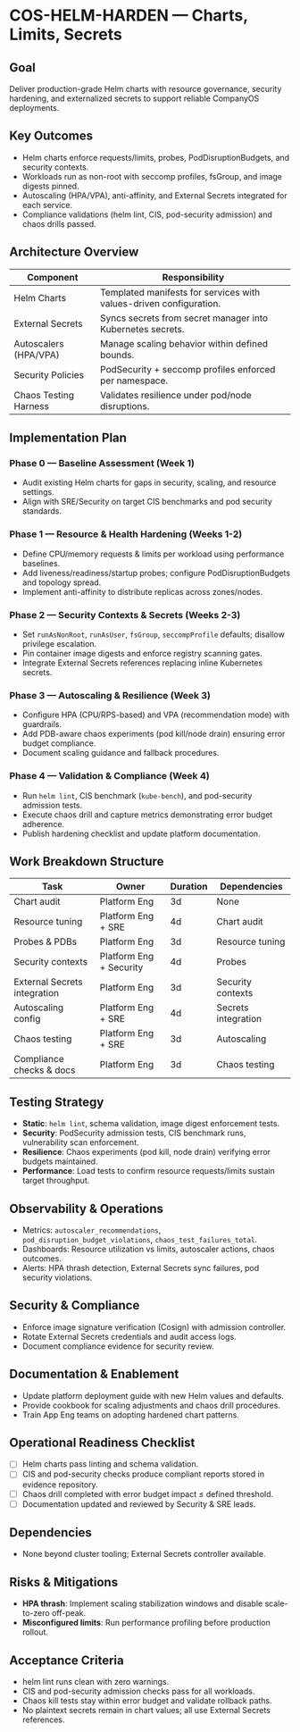 # COS-HELM-HARDEN — Charts, Limits, Secrets

## Goal
Deliver production-grade Helm charts with resource governance, security hardening, and externalized secrets to support reliable CompanyOS deployments.

## Key Outcomes
- Helm charts enforce requests/limits, probes, PodDisruptionBudgets, and security contexts.
- Workloads run as non-root with seccomp profiles, fsGroup, and image digests pinned.
- Autoscaling (HPA/VPA), anti-affinity, and External Secrets integrated for each service.
- Compliance validations (helm lint, CIS, pod-security admission) and chaos drills passed.

## Architecture Overview
| Component | Responsibility |
| --- | --- |
| Helm Charts | Templated manifests for services with values-driven configuration.
| External Secrets | Syncs secrets from secret manager into Kubernetes secrets.
| Autoscalers (HPA/VPA) | Manage scaling behavior within defined bounds.
| Security Policies | PodSecurity + seccomp profiles enforced per namespace.
| Chaos Testing Harness | Validates resilience under pod/node disruptions.

## Implementation Plan
### Phase 0 — Baseline Assessment (Week 1)
- Audit existing Helm charts for gaps in security, scaling, and resource settings.
- Align with SRE/Security on target CIS benchmarks and pod security standards.

### Phase 1 — Resource & Health Hardening (Weeks 1-2)
- Define CPU/memory requests & limits per workload using performance baselines.
- Add liveness/readiness/startup probes; configure PodDisruptionBudgets and topology spread.
- Implement anti-affinity to distribute replicas across zones/nodes.

### Phase 2 — Security Contexts & Secrets (Weeks 2-3)
- Set `runAsNonRoot`, `runAsUser`, `fsGroup`, `seccompProfile` defaults; disallow privilege escalation.
- Pin container image digests and enforce registry scanning gates.
- Integrate External Secrets references replacing inline Kubernetes secrets.

### Phase 3 — Autoscaling & Resilience (Week 3)
- Configure HPA (CPU/RPS-based) and VPA (recommendation mode) with guardrails.
- Add PDB-aware chaos experiments (pod kill/node drain) ensuring error budget compliance.
- Document scaling guidance and fallback procedures.

### Phase 4 — Validation & Compliance (Week 4)
- Run `helm lint`, CIS benchmark (`kube-bench`), and pod-security admission tests.
- Execute chaos drill and capture metrics demonstrating error budget adherence.
- Publish hardening checklist and update platform documentation.

## Work Breakdown Structure
| Task | Owner | Duration | Dependencies |
| --- | --- | --- | --- |
| Chart audit | Platform Eng | 3d | None |
| Resource tuning | Platform Eng + SRE | 4d | Chart audit |
| Probes & PDBs | Platform Eng | 3d | Resource tuning |
| Security contexts | Platform Eng + Security | 4d | Probes |
| External Secrets integration | Platform Eng | 3d | Security contexts |
| Autoscaling config | Platform Eng + SRE | 4d | Secrets integration |
| Chaos testing | Platform Eng + SRE | 3d | Autoscaling |
| Compliance checks & docs | Platform Eng | 3d | Chaos testing |

## Testing Strategy
- **Static**: `helm lint`, schema validation, image digest enforcement tests.
- **Security**: PodSecurity admission tests, CIS benchmark runs, vulnerability scan enforcement.
- **Resilience**: Chaos experiments (pod kill, node drain) verifying error budgets maintained.
- **Performance**: Load tests to confirm resource requests/limits sustain target throughput.

## Observability & Operations
- Metrics: `autoscaler_recommendations`, `pod_disruption_budget_violations`, `chaos_test_failures_total`.
- Dashboards: Resource utilization vs limits, autoscaler actions, chaos outcomes.
- Alerts: HPA thrash detection, External Secrets sync failures, pod security violations.

## Security & Compliance
- Enforce image signature verification (Cosign) with admission controller.
- Rotate External Secrets credentials and audit access logs.
- Document compliance evidence for security review.

## Documentation & Enablement
- Update platform deployment guide with new Helm values and defaults.
- Provide cookbook for scaling adjustments and chaos drill procedures.
- Train App Eng teams on adopting hardened chart patterns.

## Operational Readiness Checklist
- [ ] Helm charts pass linting and schema validation.
- [ ] CIS and pod-security checks produce compliant reports stored in evidence repository.
- [ ] Chaos drill completed with error budget impact ≤ defined threshold.
- [ ] Documentation updated and reviewed by Security & SRE leads.

## Dependencies
- None beyond cluster tooling; External Secrets controller available.

## Risks & Mitigations
- **HPA thrash**: Implement scaling stabilization windows and disable scale-to-zero off-peak.
- **Misconfigured limits**: Run performance profiling before production rollout.

## Acceptance Criteria
- helm lint runs clean with zero warnings.
- CIS and pod-security admission checks pass for all workloads.
- Chaos kill tests stay within error budget and validate rollback paths.
- No plaintext secrets remain in chart values; all use External Secrets references.
